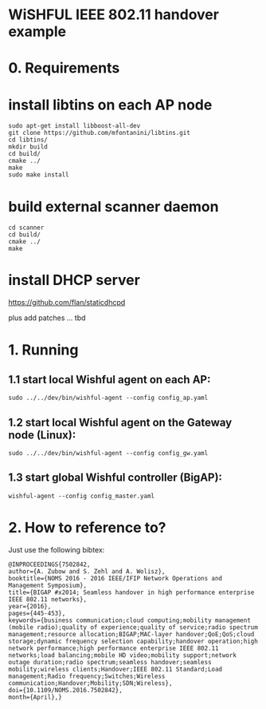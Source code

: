 WiSHFUL IEEE 802.11 handover example
====================================

# 0. Requirements

# install libtins on each AP node

    sudo apt-get install libboost-all-dev
    git clone https://github.com/mfontanini/libtins.git
    cd libtins/
    mkdir build
    cd build/
    cmake ../
    make
    sudo make install

# build external scanner daemon
    cd scanner
    cd build/
    cmake ../
    make

# install DHCP server
https://github.com/flan/staticdhcpd

plus add patches ... tbd

# 1. Running

## 1.1 start local Wishful agent on each AP:

    sudo ../../dev/bin/wishful-agent --config config_ap.yaml

## 1.2 start local Wishful agent on the Gateway node (Linux):

    sudo ../../dev/bin/wishful-agent --config config_gw.yaml

## 1.3 start global Wishful controller (BigAP):

    wishful-agent --config config_master.yaml

# 2. How to reference to?

Just use the following bibtex:

    @INPROCEEDINGS{7502842, 
    author={A. Zubow and S. Zehl and A. Wolisz}, 
    booktitle={NOMS 2016 - 2016 IEEE/IFIP Network Operations and Management Symposium}, 
    title={BIGAP #x2014; Seamless handover in high performance enterprise IEEE 802.11 networks}, 
    year={2016}, 
    pages={445-453}, 
    keywords={business communication;cloud computing;mobility management (mobile radio);quality of experience;quality of service;radio spectrum management;resource allocation;BIGAP;MAC-layer handover;QoE;QoS;cloud storage;dynamic frequency selection capability;handover operation;high network performance;high performance enterprise IEEE 802.11 networks;load balancing;mobile HD video;mobility support;network outage duration;radio spectrum;seamless handover;seamless mobility;wireless clients;Handover;IEEE 802.11 Standard;Load management;Radio frequency;Switches;Wireless communication;Handover;Mobility;SDN;Wireless}, 
    doi={10.1109/NOMS.2016.7502842}, 
    month={April},}